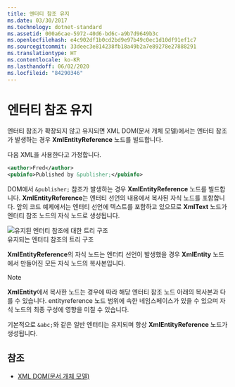 ```yaml
---
title: 엔터티 참조 유지
ms.date: 03/30/2017
ms.technology: dotnet-standard
ms.assetid: 000a6cae-5972-40d6-bd6c-a9b7d9649b3c
ms.openlocfilehash: e4c902df1b0cd2bd9e97b49c0ec1d10df91ef1c7
ms.sourcegitcommit: 33deec3e814238fb18a49b2a7e89278e27888291
ms.translationtype: HT
ms.contentlocale: ko-KR
ms.lasthandoff: 06/02/2020
ms.locfileid: "84290346"
---
```

# <a name="entity-references-are-preserved"></a>엔터티 참조 유지
엔터티 참조가 확장되지 않고 유지되면 XML DOM(문서 개체 모델)에서는 엔터티 참조가 발생하는 경우 **XmlEntityReference** 노드를 빌드합니다.  
  
 다음 XML을 사용한다고 가정합니다.  
  
```xml  
<author>Fred</author>  
<pubinfo>Published by &publisher;</pubinfo>  
```  
  
 DOM에서 `&publisher;` 참조가 발생하는 경우 **XmlEntityReference** 노드를 빌드합니다. **XmlEntityReference**는 엔터티 선언의 내용에서 복사된 자식 노드를 포함합니다. 앞의 코드 예제에서는 엔터티 선언에 텍스트를 포함하고 있으므로 **XmlText** 노드가 엔터티 참조 노드의 자식 노드로 생성됩니다.  
  
 ![유지된 엔터티 참조에 대한 트리 구조](media/xmlentityref-notexpanded-nodes.gif "xmlentityref_notexpanded_nodes")  
유지되는 엔터티 참조의 트리 구조  
  
 **XmlEntityReference**의 자식 노드는 엔터티 선언이 발생했을 경우 **XmlEntity** 노드에서 만들어진 모든 자식 노드의 복사본입니다.  
  
> [!NOTE]
> **XmlEntity**에서 복사한 노드는 경우에 따라 해당 엔터티 참조 노드 아래의 복사본과 다를 수 있습니다. entityreference 노드 범위에 속한 네임스페이스가 있을 수 있으며 자식 노드의 최종 구성에 영향을 미칠 수 있습니다.  
  
 기본적으로 `&abc;`와 같은 일반 엔터티는 유지되며 항상 **XmlEntityReference** 노드가 생성됩니다.  
  
## <a name="see-also"></a>참조

- [XML DOM(문서 개체 모델)](xml-document-object-model-dom.md)
